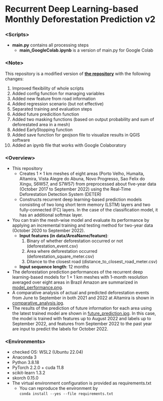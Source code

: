 # Recurrent Deep Learning-based Monthly Deforestation Prediction v2

### \<Scripts\>
- __main.py__ contains all processing steps
  - __main_GoogleColab.ipynb__ is a version of main.py for Google Colab

### \<Note\>
This repository is a modified version of [**the repository**](https://github.com/aistairc/Recurrent_deep_learning_based_monthly_deforestation_prediction) with the following changes: <br/>
 1. Improved flexibility of whole scripts
 2. Added config function for managing variables
 3. Added new feature from road information
 4. Added regression scenario (but not effective)
 5. Separated training and evaluation steps
 6. Added future predicition function
 7. Added two masking functions (based on output probability and sum of deforestated area in a mesh)
 8. Added EarlyStopping function
 9. Added save function for geojson file to visualize results in QGIS software
 10. Added an ipynb file that works with Google Colaboratory <br/>

### \<Overview\>
- This repository
  - Creates $1\times1$ km meshes of eight areas (Porto Velho, Humaita, Altamira, Vista Alegre do Abuna, Novo Progresso, Sao Felix do Xingu, S6W57, and S7W57) from preprocessed about five-year data (October 2017 to September 2022) using the Real-Time Deforestation Detection System (DETER)
  - Constructs recurrent deep learning-based prediction models consisting of two long short term memory (LSTM) layers and two fully-connected (FC) layers. In the case of the classification model, it has an additional softmax layer.
- You can train the mesh-wise model and evaluate its performance by applying an incremental training and testing method for two-year data (October 2020 to September 2022).<br/>
  - __Input features (in data/AreaName/feature)__:
      1. Binary of whether deforestation occurred or not (deforestation_event.csv)
      2. Area where deforestation occurred (deforestation_square_meter.csv)
      3. Ditance to the closest road (distance_to_closest_road_meter.csv)<br />
  - __Input sequence length__: 12 months<br />
- The deforestation prediction performances of the recurrent deep learning-based models for $1\times1$ km meshes with 1-month resolution averaged over eight areas in Brazil Amazon are summarized in <a href="https://github.com/aistairc/Recurrent_deep_learning_based_monthly_deforestation_prediction_v2/blob/main/model_performance.png" target="_blank">model_performance.png</a>.
- A comparative analysis of actual and predicted deforestation events from June to September in both 2021 and 2022 at Altamira is shown in <a href="https://github.com/aistairc/Recurrent_deep_learning_based_monthly_deforestation_prediction_v2/blob/main/comparative_analysis.jpg" target="_blank">comparative_analysis.jpg</a>.
- The results of the prediction of future information for each area using the latest trained model are shown in <a href="https://github.com/aistairc/Recurrent_deep_learning_based_monthly_deforestation_prediction_v2/blob/main/future_prediction.jpg">future_prediction.jpg</a>. In this case, the model is trained with features up to August 2022 and labels up to September 2022, and features from September 2022 to the past year are input to predict the labels for October 2022.

### \<Environments\>
- checked OS: WSL2 (Ubuntu 22.04)
- Anaconda 3
- Python 3.8.18
- PyTorch 2.2.0 + cuda 11.8
- scikit-learn 1.3.2
- skorch 0.15.0
- The virtual environment configuration is provided as requirements.txt
  - You can reproduce the environment by<br/>
```conda install --yes --file requirements.txt```<br/>
